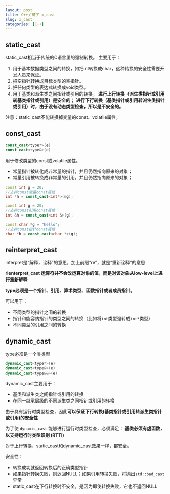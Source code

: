 ```yaml
---
layout: post
title: C++关键字-x_cast
slug: x_cast
categories: [C++]
---
```


## static_cast
static_cast相当于传统的C语言里的强制转换。
主要用于：
1. 用于基本数据类型之间的转换，如把int转换成char，这种转换的安全性需要开发人员来保证。
2. 把空指针转换成目标类型的空指针。
3. 把任何类型的表达式转换成void类型。
4. 用于基类和派生类之间指针或引用的转换。
**进行上行转换（派生类指针或引用转基类指针或引用）是安全的；**
**进行下行转换（基类指针或引用转派生类指针或引用）时，由于没有动态类型检查，所以是不安全的。**

注意：static_cast不能转换掉变量的const、volatile属性。

## const_cast
```cpp
const_cast<type*>(e)
const_cast<type&>(e)
```

用于修改类型的const或volatile属性。
+ 常量指针被转化成非常量的指针，并且仍然指向原来的对象；
+ 常量引用被转换成非常量的引用，并且仍然指向原来的对象；
```cpp
const int g = 20;
//去掉const常量const属性
int *h = const_cast<int*>(&g);

const int g = 20;
//去掉const引用const属性
int &h = const_cast<int &>(g);

const char *g = "hello";
//去掉const指针const属性
char *h = const_cast<char *>(g);
```
## reinterpret_cast

interpret是“解释，诠释”的意思，加上前缀“re”，就是“重新诠释”的意思

**rienterpret_cast 运算符并不会改运算对象的值，而是对该对象从low-level上进行重新解释**

**type必须是一个指针、引用、算术类型、函数指针或者成员指针。**

可以用于：
+ 不同类型的指针之间的转换
+ 指针和能容纳指针的类型之间的转换（比如将`int`类型强转成`int*`类型）
+ 不同类型的引用之间的转换

## dynamic_cast
type必须是一个类类型

```cpp
dynamic_cast<type*>(e)
dynamic_cast<type&>(e)
dynamic_cast<type&&>(e)
```
dynamic_cast主要用于：
+ 基类和派生类之间指针或引用的转换
+ 在同一继承层级的不同派生类之间指针或引用的转换

由于具有运行时类型检查，因此**可以保证下行转换(基类指针或引用转派生类指针或引用)的安全性**

为了使 `dynamic_cast` 能够进行运行时类型检查，必须满足：
**基类必须有虚函数，以支持运行时类型识别 (RTTI)**

对于上行转换，static_cast和dynamic_cast效果一样，都安全。

安全性：
+ 转换成功就返回转换后的正确类型指针
+ 如果指针转换失败，则返回NULL；如果引用转换失败，将抛出`std::bad_cast`异常
+ static_cast在下行转换时不安全，是因为即使转换失败，它也不返回NULL